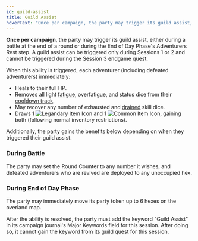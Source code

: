 ```yaml
---
id: guild-assist
title: Guild Assist
hoverText: "Once per campaign, the party may trigger its guild assist, either during a battle at the end of a round or during the End of Day Phase's Adventurers Rest step. A guild assist can be triggered only during Sessions 1 or 2 and cannot be triggered during the Session 3 endgame quest."
---
```


**Once per campaign**, the party may trigger its guild assist, either during a battle at the end of a round or during the End of Day Phase's Adventurers Rest step. A guild assist can be triggered only during Sessions 1 or 2 and cannot be triggered during the Session 3 endgame quest.

When this ability is triggered, each adventurer (including defeated adventurers) immediately:

- Heals to their full HP.
- Removes all light [fatigue](/docs/all/glossary/fatigue), overfatigue, and status dice from their [cooldown track](/docs/all/glossary/cooldown-track).
- May recover any number of exhausted and [drained](/docs/all/glossary/drained) skill dice.
- Draws 1 <img src="/icons/legendary-item.svg" alt="Legandary Item Icon" class="icon-svg" /> and 1 <img src="/icons/common-item.svg" alt="Common Item Icon" class="icon-svg" />, gaining both (following normal inventory restrictions).

Additionally, the party gains the benefits below depending on when they triggered their guild assist.

### During Battle

The party may set the Round Counter to any number it wishes, and defeated adventurers who are revived are deployed to any unoccupied hex.

### During End of Day Phase

The party may immediately move its party token up to 6 hexes on the overland map.

After the ability is resolved, the party must add the keyword "Guild Assist" in its campaign journal's Major Keywords field for this session. After doing so, it cannot gain the keyword from its guild quest for this session.
